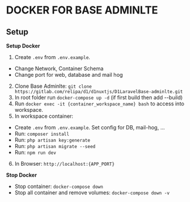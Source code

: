 # DOCKER FOR BASE ADMINLTE

## Setup

**Setup Docker**

1. Create `.env` from `.env.example`.
- Change Network, Container Schema
- Change port for web, database and mail hog
2. Clone Base Adminlte: `git clone https://gitlab.com/relipa/d1/d1nuxtjs/D1LaravelBase-adminlte.git`
3. In root folder run `docker-compose up -d` (if first build then add --build)
4. Run `docker exec -it {container_workspace_name} bash` to access into workspace.
5. In workspace container:
- Create `.env` from `.env.example`. Set config for DB, mail-hog, ...
- Run: `composer install`
- Run: `php artisan key:generate`
- Run: `php artisan migrate --seed`
- Run: `npm run dev`
6. In Browser: `http://localhost:{APP_PORT}`

**Stop Docker**
- Stop container: `docker-compose down`
- Stop all container and remove volumes: `docker-compose down -v`